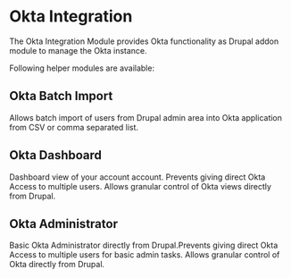# Okta Integration
The Okta Integration Module provides Okta functionality as Drupal addon module to manage the Okta instance.

Following helper modules are available:
## Okta Batch Import
Allows batch import of users from Drupal admin area into Okta application from CSV or comma separated list. 

## Okta Dashboard
Dashboard view of your account account. Prevents giving direct Okta Access to multiple users. Allows granular control of Okta views directly from Drupal.

## Okta Administrator
Basic Okta Administrator directly from Drupal.Prevents giving direct Okta Access to multiple users for basic admin tasks. Allows granular control of Okta directly from Drupal.
